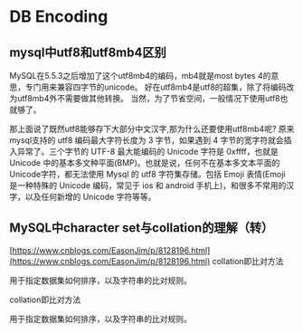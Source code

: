 # DB Encoding

## mysql中utf8和utf8mb4区别

MySQL在5.5.3之后增加了这个utf8mb4的编码，mb4就是most bytes 4的意思，专门用来兼容四字节的unicode。 好在utf8mb4是utf8的超集，除了将编码改为utf8mb4外不需要做其他转换。 当然，为了节省空间，一般情况下使用utf8也就够了。

那上面说了既然utf8能够存下大部分中文汉字,那为什么还要使用utf8mb4呢? 原来mysql支持的 utf8 编码最大字符长度为 3 字节，如果遇到 4 字节的宽字符就会插入异常了。三个字节的 UTF-8 最大能编码的 Unicode 字符是 0xffff，也就是 Unicode 中的基本多文种平面\(BMP\)。也就是说，任何不在基本多文本平面的 Unicode字符，都无法使用 Mysql 的 utf8 字符集存储。包括 Emoji 表情\(Emoji 是一种特殊的 Unicode 编码，常见于 ios 和 android 手机上\)，和很多不常用的汉字，以及任何新增的 Unicode 字符等等。

## MySQL中character set与collation的理解（转）

[https://www.cnblogs.com/EasonJim/p/8128196.html](https://www.cnblogs.com/EasonJim/p/8128196.html) collation即比对方法

用于指定数据集如何排序，以及字符串的比对规则。

collation即比对方法

用于指定数据集如何排序，以及字符串的比对规则。

